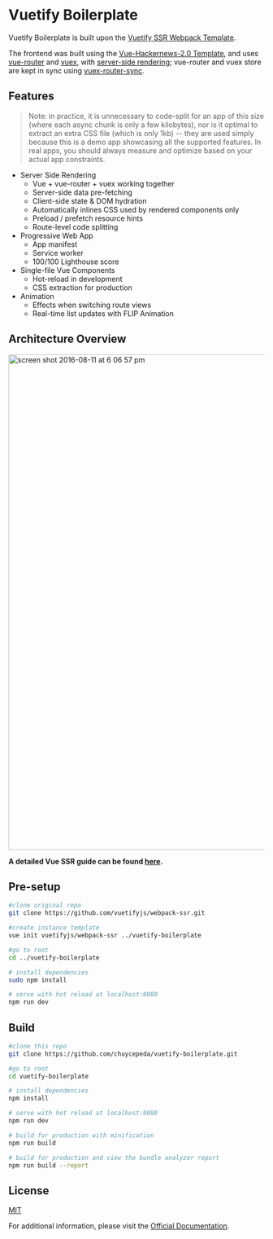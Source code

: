 # Vuetify Boilerplate

Vuetify Boilerplate is built upon the [Vuetify SSR Webpack Template](https://vuetifyjs.com/en/guides/server-side-rendering).

The frontend was built using the [Vue-Hackernews-2.0 Template](https://github.com/vuejs/vue-hackernews-2.0), and uses [vue-router](https://router.vuejs.org/) and [vuex](https://vuex.vuejs.org/), with [server-side rendering](https://ssr.vuejs.org/en/); vue-router and vuex store are kept in sync using [vuex-router-sync](https://github.com/vuejs/vuex-router-sync).

## Features

> Note: in practice, it is unnecessary to code-split for an app of this size (where each async chunk is only a few kilobytes), nor is it optimal to extract an extra CSS file (which is only 1kb) -- they are used simply because this is a demo app showcasing all the supported features. In real apps, you should always measure and optimize based on your actual app constraints.

- Server Side Rendering
  - Vue + vue-router + vuex working together
  - Server-side data pre-fetching
  - Client-side state & DOM hydration
  - Automatically inlines CSS used by rendered components only
  - Preload / prefetch resource hints
  - Route-level code splitting
- Progressive Web App
  - App manifest
  - Service worker
  - 100/100 Lighthouse score
- Single-file Vue Components
  - Hot-reload in development
  - CSS extraction for production
- Animation
  - Effects when switching route views
  - Real-time list updates with FLIP Animation

## Architecture Overview

<img width="973" alt="screen shot 2016-08-11 at 6 06 57 pm" src="https://cloud.githubusercontent.com/assets/499550/17607895/786a415a-5fee-11e6-9c11-45a2cfdf085c.png">

**A detailed Vue SSR guide can be found [here](https://ssr.vuejs.org).**

## Pre-setup

``` bash
#clone original repo
git clone https://github.com/vuetifyjs/webpack-ssr.git

#create instance template
vue init vuetifyjs/webpack-ssr ../vuetify-boilerplate

#go to root
cd ../vuetify-boilerplate

# install dependencies
sudo npm install

# serve with hot reload at localhost:8080
npm run dev

```

## Build

``` bash
#clone this repo
git clone https://github.com/chuycepeda/vuetify-boilerplate.git

#go to root
cd vuetify-boilerplate

# install dependencies
npm install

# serve with hot reload at localhost:8080
npm run dev

# build for production with minification
npm run build

# build for production and view the bundle analyzer report
npm run build --report

```

## License

[MIT](http://opensource.org/licenses/MIT)

For additional information, please visit the [Official Documentation](https://vuetifyjs.com).
